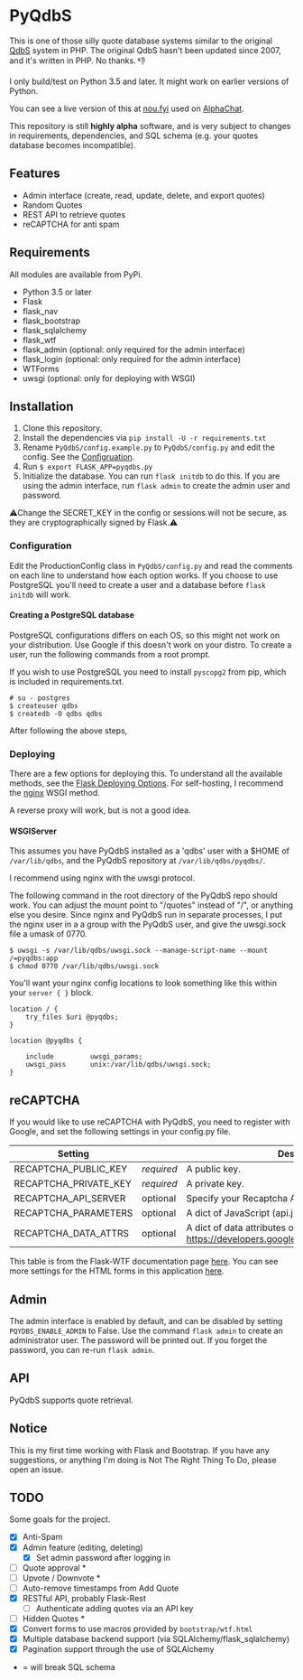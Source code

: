 # PyQdbS

This is one of those silly quote database systems similar to the original [QdbS](http://www.qdbs.org/news.php) system in PHP.
The original QdbS hasn't been updated since 2007, and it's written in PHP. No thanks. :-1:

I only build/test on Python 3.5 and later. It might work on earlier versions of Python.

You can see a live version of this at [nou.fyi](https://www.nou.fyi) used on [AlphaChat](https://www.alphachat.net).

This repository is still **highly alpha** software, and is very subject to changes in requirements, dependencies, and SQL schema (e.g. your quotes database becomes incompatible).

## Features

- Admin interface (create, read, update, delete, and export quotes)
- Random Quotes
- REST API to retrieve quotes
- reCAPTCHA for anti spam

## Requirements

All modules are available from PyPi.

- Python 3.5 or later
- Flask
- flask_nav
- flask_bootstrap
- flask_sqlalchemy
- flask_wtf
- flask_admin (optional: only required for the admin interface)
- flask_login (optional: only required for the admin interface)
- WTForms
- uwsgi (optional: only for deploying with WSGI)

## Installation

1. Clone this repository.
2. Install the dependencies via `pip install -U -r requirements.txt`
3. Rename `PyQdbS/config.example.py` to `PyQdbS/config.py` and edit the config. See the [Configruation](#Configuration).
3. Run `$ export FLASK_APP=pyqdbs.py`
4. Initialize the database. You can run `flask initdb` to do this. If you are using the admin interface, run `flask admin` to create the admin user and password.

:warning:Change the SECRET_KEY in the config or sessions will not be secure, as they are cryptographically signed by Flask.:warning:

### Configuration

Edit the ProductionConfig class in `PyQdbS/config.py` and read the comments on each line to understand how each option works.
If you choose to use PostgreSQL you'll need to create a user and a database before `flask initdb` will work.

#### Creating a PostgreSQL database

PostgreSQL configurations differs on each OS, so this might not work on your distribution. Use Google if this doesn't work on your distro.
To create a user, run the following commands from a root prompt.

If you wish to use PostgreSQL you need to install `pyscopg2` from pip, which is included in requirements.txt.

```
# su - postgres
$ createuser qdbs
$ createdb -O qdbs qdbs
```

After following the above steps,

### Deploying

There are a few options for deploying this. To understand all the available methods, see the [Flask Deploying Options](http://flask.pocoo.org/docs/0.12/deploying/).
For self-hosting, I recommend the [nginx](http://flask.pocoo.org/docs/0.12/deploying/fastcgi/#configuring-nginx) WSGI method.

A reverse proxy will work, but is not a good idea.

#### WSGIServer

This assumes you have PyQdbS installed as a 'qdbs' user with a $HOME of `/var/lib/qdbs`, and the PyQdbS repository at `/var/lib/qdbs/pyqdbs/`.

I recommend using nginx with the uwsgi protocol.

The following command in the root directory of the PyQdbS repo should work. You can adjust the mount point to "/quotes" instead of "/", or anything else you desire.
Since nginx and PyQdbS run in separate processes, I put the nginx user in a a group with the PyQdbS user, and give the uwsgi.sock file a umask of 0770.

```
$ uwsgi -s /var/lib/qdbs/uwsgi.sock --manage-script-name --mount /=pyqdbs:app
$ chmod 0770 /var/lib/qdbs/uwsgi.sock

```
You'll want your nginx config locations to look something like this within your `server { }` block.

```
location / {
    try_files $uri @pyqdbs;
}

location @pyqdbs {

    include         uwsgi_params;
    uwsgi_pass      unix:/var/lib/qdbs/uwsgi.sock;
}

```

## reCAPTCHA

If you would like to use reCAPTCHA with PyQdbS, you need to register with Google, and set the following settings in your config.py file.

| Setting               |            | Description                                                                             |
| ----------------------|------------|-----------------------------------------------------------------------------------------|
| RECAPTCHA_PUBLIC_KEY  | *required* | A public key.                                                                           |
| RECAPTCHA_PRIVATE_KEY | *required* | A private key.                                                                          |
| RECAPTCHA_API_SERVER  | optional   | Specify your Recaptcha API server.                                                      |
| RECAPTCHA_PARAMETERS  | optional   | A dict of JavaScript (api.js) parameters.                                               |
| RECAPTCHA_DATA_ATTRS  | optional   | A dict of data attributes options. https://developers.google.com/recaptcha/docs/display |

This table is from the Flask-WTF documentation page [here](https://flask-wtf.readthedocs.io/en/latest/form.html#recaptcha).
You can see more settings for the HTML forms in this application [here](https://flask-wtf.readthedocs.io/en/latest/config.html).

## Admin

The admin interface is enabled by default, and can be disabled by setting `PQYDBS_ENABLE_ADMIN` to False. Use the command `flask admin` to create an administrator user. The password will be printed out. If you forget the password, you can re-run `flask admin`.

## API

PyQdbS supports quote retrieval.

## Notice

This is my first time working with Flask and Bootstrap. If you have any suggestions, or anything I'm doing is Not The Right Thing To Do, please open an issue.

## TODO

Some goals for the project.

- [X] Anti-Spam
- [X] Admin feature (editing, deleting)
  - [X] Set admin password after logging in
- [ ] Quote approval *
- [ ] Upvote / Downvote *
- [ ] Auto-remove timestamps from Add Quote
- [X] RESTful API, probably Flask-Rest
  - [ ] Authenticate adding quotes via an API key
- [ ] Hidden Quotes  *
- [X] Convert forms to use macros provided by `bootstrap/wtf.html`
- [X] Multiple database backend support (via SQLAlchemy/flask_sqlalchemy)
- [X] Pagination support through the use of SQLAlchemy

* = will break SQL schema
